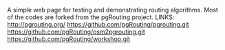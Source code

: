A simple web page for testing and demonstrating routing algorithms. Most of the codes are forked from the pgRouting project.
LINKS:
http://pgrouting.org/
https://github.com/pgRouting/pgrouting.git
https://github.com/pgRouting/osm2pgrouting.git
https://github.com/pgRouting/workshop.git
